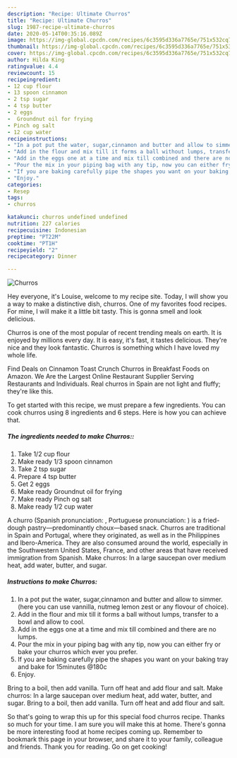 ```yaml
---
description: "Recipe: Ultimate Churros"
title: "Recipe: Ultimate Churros"
slug: 1987-recipe-ultimate-churros
date: 2020-05-14T00:35:16.089Z
image: https://img-global.cpcdn.com/recipes/6c3595d336a7765e/751x532cq70/churros-recipe-main-photo.jpg
thumbnail: https://img-global.cpcdn.com/recipes/6c3595d336a7765e/751x532cq70/churros-recipe-main-photo.jpg
cover: https://img-global.cpcdn.com/recipes/6c3595d336a7765e/751x532cq70/churros-recipe-main-photo.jpg
author: Hilda King
ratingvalue: 4.4
reviewcount: 15
recipeingredient:
- 12 cup flour
- 13 spoon cinnamon
- 2 tsp sugar
- 4 tsp butter
- 2 eggs
-  Groundnut oil for frying
- Pinch og salt
- 12 cup water
recipeinstructions:
- "In a pot put the water, sugar,cinnamon and butter and allow to simmer.(here you can use vannilla, nutmeg lemon zest or any flovour of choice)."
- "Add in the flour and mix till it forms a ball without lumps, transfer to a bowl and allow to cool."
- "Add in the eggs one at a time and mix till combined and there are no lumps."
- "Pour the mix in your piping bag with any tip, now you can either fry or bake your churros which ever you prefer."
- "If you are baking carefully pipe the shapes you want on your baking tray and bake for 15minutes @180c"
- "Enjoy."
categories:
- Resep
tags:
- churros

katakunci: churros undefined undefined
nutrition: 227 calories
recipecuisine: Indonesian
preptime: "PT22M"
cooktime: "PT1H"
recipeyield: "2"
recipecategory: Dinner

---
```



![Churros](https://img-global.cpcdn.com/recipes/6c3595d336a7765e/751x532cq70/churros-recipe-main-photo.jpg)

Hey everyone, it's Louise, welcome to my recipe site. Today, I will show you a way to make a distinctive dish, churros. One of my favorites food recipes. For mine, I will make it a little bit tasty. This is gonna smell and look delicious.

Churros is one of the most popular of recent trending meals on earth. It is enjoyed by millions every day. It is easy, it's fast, it tastes delicious. They're nice and they look fantastic. Churros is something which I have loved my whole life.

Find Deals on Cinnamon Toast Crunch Churros in Breakfast Foods on Amazon. We Are the Largest Online Restaurant Supplier Serving Restaurants and Individuals. Real churros in Spain are not light and fluffy; they&#39;re like this.


To get started with this recipe, we must prepare a few ingredients. You can cook churros using 8 ingredients and 6 steps. Here is how you can achieve that.

##### The ingredients needed to make Churros::

1. Take 1/2 cup flour
1. Make ready 1/3 spoon cinnamon
1. Take 2 tsp sugar
1. Prepare 4 tsp butter
1. Get 2 eggs
1. Make ready  Groundnut oil for frying
1. Make ready Pinch og salt
1. Make ready 1/2 cup water


A churro (Spanish pronunciation: , Portuguese pronunciation: ) is a fried-dough pastry—predominantly choux—based snack. Churros are traditional in Spain and Portugal, where they originated, as well as in the Philippines and Ibero-America. They are also consumed around the world, especially in the Southwestern United States, France, and other areas that have received immigration from Spanish. Make churros: In a large saucepan over medium heat, add water, butter, and sugar. 

##### Instructions to make Churros:

1. In a pot put the water, sugar,cinnamon and butter and allow to simmer.(here you can use vannilla, nutmeg lemon zest or any flovour of choice).
1. Add in the flour and mix till it forms a ball without lumps, transfer to a bowl and allow to cool.
1. Add in the eggs one at a time and mix till combined and there are no lumps.
1. Pour the mix in your piping bag with any tip, now you can either fry or bake your churros which ever you prefer.
1. If you are baking carefully pipe the shapes you want on your baking tray and bake for 15minutes @180c
1. Enjoy.


Bring to a boil, then add vanilla. Turn off heat and add flour and salt. Make churros: In a large saucepan over medium heat, add water, butter, and sugar. Bring to a boil, then add vanilla. Turn off heat and add flour and salt. 

So that's going to wrap this up for this special food churros recipe. Thanks so much for your time. I am sure you will make this at home. There's gonna be more interesting food at home recipes coming up. Remember to bookmark this page in your browser, and share it to your family, colleague and friends. Thank you for reading. Go on get cooking!
